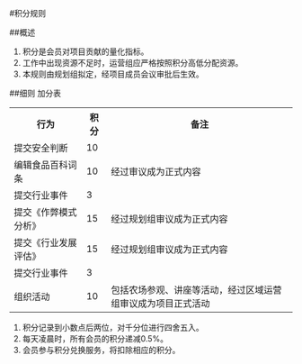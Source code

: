 #积分规则

##概述
1. 积分是会员对项目贡献的量化指标。
2. 工作中出现资源不足时，运营组应严格按照积分高低分配资源。
3. 本规则由规划组拟定，经项目成员会议审批后生效。

##细则
加分表
 <table>
<tr><th>行为</th><th>积分</th><th>备注</th></tr>
<tr><td>提交安全判断</td><td>10</td><td></td></tr>
<tr><td>编辑食品百科词条</td><td>10</td><td>经过审议成为正式内容</td></tr>
<tr><td>提交行业事件</td><td>3</td><td></td></tr>
<tr><td>提交《作弊模式分析》</td><td>15</td><td>经过规划组审议成为正式内容</td></tr>
<tr><td>提交《行业发展评估》</td><td>15</td><td>经过规划组审议成为正式内容</td></tr>
<tr><td>提交行业事件</td><td>3</td><td></td></tr>
<tr><td>组织活动</td><td>10</td><td>包括农场参观、讲座等活动，经过区域运营组审议成为项目正式活动</td></tr>
</table>  

1. 积分记录到小数点后两位，对千分位进行四舍五入。
2. 每天凌晨时，所有会员的积分递减0.5%。
3. 会员参与积分兑换服务，将扣除相应的积分。